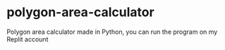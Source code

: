 # polygon-area-calculator
Polygon area calculator made in Python, you can run the program on my Replit account
